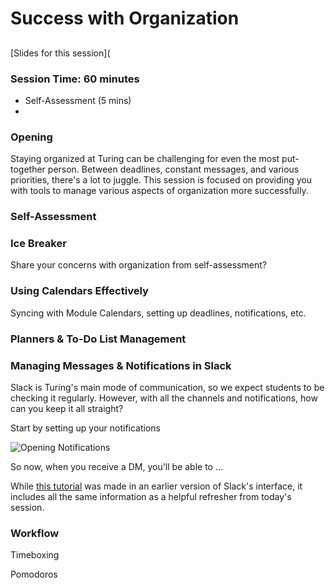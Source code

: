 # Success with Organization

## 

[Slides for this session](

### Session Time: 60 minutes

* Self-Assessment (5 mins)
* 

### Opening
Staying organized at Turing can be challenging for even the most put-together person. Between deadlines, constant messages, and various priorities, there's a lot to juggle. This session is focused on providing you with tools to manage various aspects of organization more successfully. 

### Self-Assessment 

### Ice Breaker
Share your concerns with organization from self-assessment?


### Using Calendars Effectively

Syncing with Module Calendars, setting up deadlines, notifications, etc.

### Planners & To-Do List Management



### Managing Messages & Notifications in Slack 
Slack is Turing's main mode of communication, so we expect students to be checking it regularly. However, with all the channels and notifications, how can you keep it all straight?

Start by setting up your notifications

![Opening Notifications](https://github.com/turingschool/career-development-curriculum/blob/master/images/Opening%20Notifications.png)



So now, when you receive a DM, you'll be able to ...


While [this tutorial](https://vimeo.com/157164958) was made in an earlier version of Slack's interface, it includes all the same information as a helpful refresher from today's session.


### Workflow

Timeboxing

Pomodoros

### 
